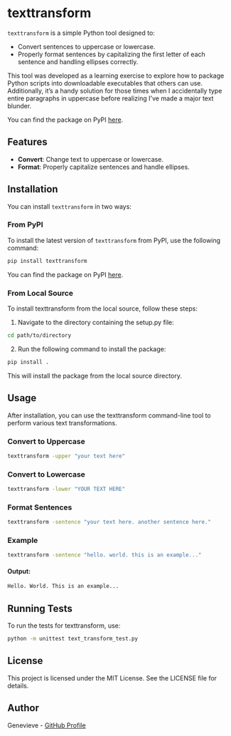 # texttransform

`texttransform` is a simple Python tool designed to:
- Convert sentences to uppercase or lowercase.
- Properly format sentences by capitalizing the first letter of each sentence and handling ellipses correctly.

This tool was developed as a learning exercise to explore how to package Python scripts into downloadable executables that others can use. Additionally, it’s a handy solution for those times when I accidentally type entire paragraphs in uppercase before realizing I've made a major text blunder.

You can find the package on PyPI [here](https://pypi.org/project/texttransform/).


## Features
- **Convert**: Change text to uppercase or lowercase.
- **Format**: Properly capitalize sentences and handle ellipses.

## Installation
You can install `texttransform` in two ways:

### From PyPI

To install the latest version of `texttransform` from PyPI, use the following command:

```bash
pip install texttransform
```

You can find the package on PyPI [here](https://pypi.org/project/texttransform/).

### From Local Source

To install texttransform from the local source, follow these steps:

1. Navigate to the directory containing the setup.py file:

```bash
cd path/to/directory
```

2. Run the following command to install the package:

```bash
pip install .
```

This will install the package from the local source directory.

## Usage
After installation, you can use the texttransform command-line tool to perform various text transformations.

### Convert to Uppercase
```bash
texttransform -upper "your text here"
```

### Convert to Lowercase
```bash
texttransform -lower "YOUR TEXT HERE"
```

### Format Sentences
```bash
texttransform -sentence "your text here. another sentence here."
```

### Example
```bash
texttransform -sentence "hello. world. this is an example..."
```

#### Output:
```bash
Hello. World. This is an example...
```

## Running Tests
To run the tests for texttransform, use:

```bash
python -m unittest text_transform_test.py
```

## License
This project is licensed under the MIT License. See the LICENSE file for details.

## Author
Genevieve - [GitHub Profile](https://github.com/Genevieveok/)

